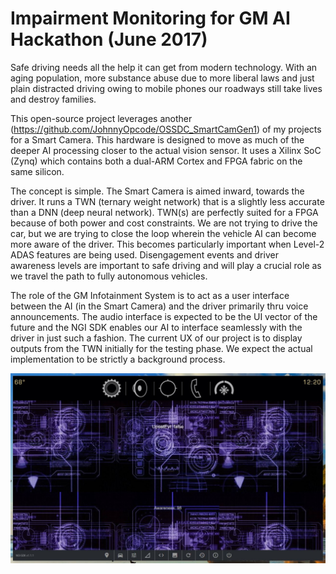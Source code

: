 # Impairment Monitoring for GM AI Hackathon (June 2017)

Safe driving needs all the help it can get from modern technology. With an aging population, more substance abuse due to more liberal laws and just plain distracted driving owing to mobile phones our roadways still take lives and destroy families.

This open-source project leverages another (https://github.com/JohnnyOpcode/OSSDC_SmartCamGen1) of my projects for a Smart Camera. This hardware is designed to move as much of the deeper AI processing closer to the actual vision sensor. It uses a Xilinx SoC (Zynq) which contains both a dual-ARM Cortex and FPGA fabric on the same silicon.

The concept is simple. The Smart Camera is aimed inward, towards the driver. It runs a TWN (ternary weight network) that is a slightly less accurate than a DNN (deep neural network). TWN(s) are perfectly suited for a FPGA because of both power and cost constraints. We are not trying to drive the car, but we are trying to close the loop wherein the vehicle AI can become more aware of the driver. This becomes particularly important when Level-2 ADAS features are being used. Disengagement events and driver awareness levels are important to safe driving and will play a crucial role as we travel the path to fully autonomous vehicles.

The role of the GM Infotainment System is to act as a user interface between the AI (in the Smart Camera) and the driver primarily thru voice announcements. The audio interface is expected to be the UI vector of the future and the NGI SDK enables our AI to interface seamlessly with the driver in just such a fashion. The current UX of our project is to display outputs from the TWN initially for the testing phase. We expect the actual implementation to be strictly a background process.

![NGI Simulator Image](/ScreenCapture.jpg)
